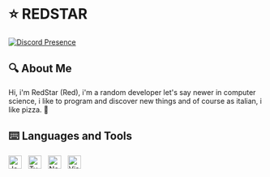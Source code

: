 # ⭐ REDSTAR

[![Discord Presence](https://lanyard.cnrad.dev/api/605162125027049472?hideDiscrim=true)](https://discord.com/users/605162125027049472)

## 🔍 About Me

Hi, i'm RedStar (Red), i'm a random developer let's say newer in computer science, i like to program and discover new things and of course as italian, i like pizza. 🍕

## ⌨️ Languages and Tools

<img align="left" alt="JavaScript" width="26px" src="https://cdn.jsdelivr.net/gh/devicons/devicon/icons/javascript/javascript-original.svg" style="padding-right:10px;" />
<img align="left" alt="TypeScript" width="26px" src="https://cdn.jsdelivr.net/gh/devicons/devicon/icons/typescript/typescript-original.svg" style="padding-right:10px;" />
<img align="left" alt="Node.js" width="26px" src="https://cdn.jsdelivr.net/gh/devicons/devicon/icons/nodejs/nodejs-original.svg" style="padding-right:10px;" />
<img align="left" alt="Visual Studio Code" width="26px" src="https://cdn.jsdelivr.net/gh/devicons/devicon/icons/vscode/vscode-original.svg" style="padding-right:10px;"/>
